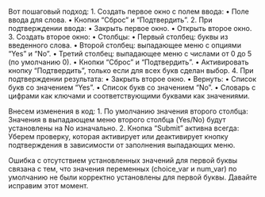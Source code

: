  Вот пошаговый подход:
	1.	Создать первое окно с полем ввода:
	•	Поле ввода для слова.
	•	Кнопки “Сброс” и “Подтвердить”.
	2.	При подтверждении ввода:
	•	Закрыть первое окно.
	•	Открыть второе окно.
	3.	Создать второе окно:
	•	Столбцы:
	•	Первый столбец: буквы из введенного слова.
	•	Второй столбец: выпадающее меню с опциями “Yes” и “No”.
	•	Третий столбец: выпадающее меню с числами от 0 до 5 (по умолчанию 0).
	•	Кнопки “Сброс” и “Подтвердить”.
	•	Активировать кнопку “Подтвердить”, только если для всех букв сделан выбор.
	4.	При подтверждении результата:
	•	Закрыть второе окно.
	•	Вернуть:
	•	Список букв со значением “Yes”.
	•	Список букв со значением “No”.
	•	Словарь с цифрами как ключами и соответствующими буквами как значениями.
 

Внесем изменения в код:
	1.	По умолчанию значения второго столбца: Значения в выпадающем меню второго столбца (Yes/No) будут установлены на No изначально.
	2.	Кнопка “Submit” активна всегда: Уберем проверку, которая активирует или деактивирует кнопку подтверждения в зависимости от заполнения выпадающих меню.


Ошибка с отсутствием установленных значений для первой буквы связана с тем, что значения переменных (choice_var и num_var) по умолчанию не были корректно установлены для первой буквы. Давайте исправим этот момент.
